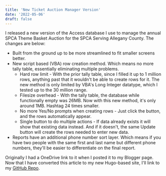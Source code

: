 ```yaml
---
title: 'New Ticket Auction Manager Version'
date: '2022-05-06'
draft: false
---
```


 I released a new version of the Access database I use to manage the annual SPCA Theme Basket Auction for the SPCA Serving Allegany County. The changes are below:

* Built from the ground up to be more streamlined to fit smaller screens better.
* New script based (VBA) row creation method. Which means no more tally table, essentially eliminating multiple problems.
    * Hard row limit - With the prior tally table, since I filled it up to 1 million rows, anything past that it wouldn't be able to create rows for it. The new method is only limited by VBA's Long Integer datatype, which I tested up to the 30 million range.
    * Filesize overhead - With the tally table, the database while functionally empty was 26MB. Now with this new method, it's only around 1MB. Hashtag 24 times smaller.
    * No more Yes/No prompts when creating rows - Just click the button, and the rows automatically appear.
    * Single button to do multiple actions - If data already exists it will show that existing data instead. And if it doesn't, the same Update button will create the rows needed to enter new data.
* Reports have an additional phone number sort layer. Which means if you have two people with the same first and last name but different phone numbers, they'll be easier to differentiate on the final report.

Originally I had a OneDrive link to it when I posted it to my Blogger page. Now that I have converted this article to my new Hugo-based site, I'll link to my [GitHub Repo](https://www.github.com/dbob16/ticket-auction-manager).
